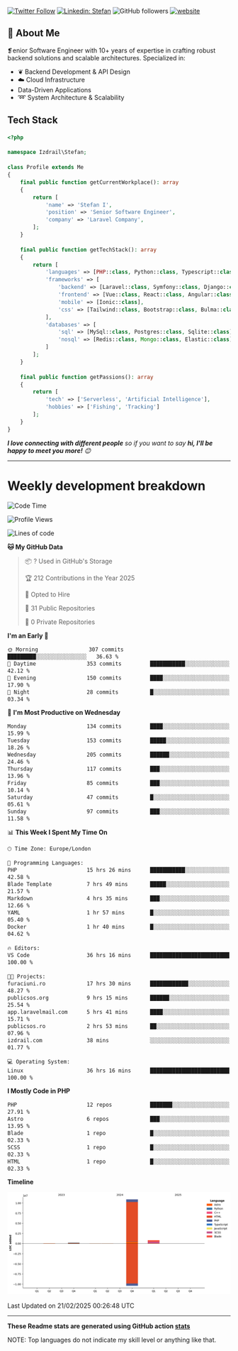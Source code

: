 [![Twitter Follow](https://img.shields.io/twitter/follow/thephpteacher?label=Follow)](https://twitter.com/intent/follow?screen_name=thephpteacher)
[![Linkedin: Stefan](https://img.shields.io/badge/izdrail-blue?style=flat-square&logo=Linkedin&logoColor=white&link=https://www.linkedin.com/in/izdrail/)](https://www.linkedin.com/in/izdrail/)
![GitHub followers](https://img.shields.io/github/followers/izdrail?label=Follow&style=social)
[![website](https://img.shields.io/badge/Website-46a2f1.svg?&style=flat-square&logo=Google-Chrome&logoColor=white&link=https://izdrail.com/)](https://izdrail.com/)

## 🚀 About Me
❡enior Software Engineer with 10+ years of expertise in crafting robust backend solutions and scalable architectures. 
Specialized in:

- ❦ Backend Development & API Design
- ☁️ Cloud Infrastructure
-  Data-Driven Applications
- ➿ System Architecture & Scalability

## Tech Stack

```php
<?php

namespace Izdrail\Stefan;

class Profile extends Me
{
    final public function getCurrentWorkplace(): array
    {
        return [
            'name' => 'Stefan I',
            'position' => 'Senior Software Engineer',
            'company' => 'Laravel Company',
        ];
    }
    
    final public function getTechStack(): array
    {
        return [
            'languages' => [PHP::class, Python::class, Typescript::class],
            'frameworks' => [
                'backend' => [Laravel::class, Symfony::class, Django::class, FastApi::class],
                'frontend' => [Vue::class, React::class, Angular::class],
                'mobile' => [Ionic::class],
                'css' => [Tailwind::class, Bootstrap::class, Bulma::class]
            ],
            'databases' => [
                'sql' => [MySql::class, Postgres::class, Sqlite::class],
                'nosql' => [Redis::class, Mongo::class, Elastic::class]
            ]
        ];
    }

    final public function getPassions(): array
    {
        return [
            'tech' => ['Serverless', 'Artificial Intelligence'],
            'hobbies' => ['Fishing', 'Tracking']
        ];
    }
}
```
 <em><b>I love connecting with different people</b> so if you want to say <b>hi, I'll be happy to meet you more!</b> 😊</em>


---
# Weekly development breakdown
<!--START_SECTION:waka-->
![Code Time](http://img.shields.io/badge/Code%20Time-1%2C070%20hrs%205%20mins-blue)

![Profile Views](http://img.shields.io/badge/Profile%20Views-3-blue)

![Lines of code](https://img.shields.io/badge/From%20Hello%20World%20I%27ve%20Written-12.0%20million%20lines%20of%20code-blue)

**🐱 My GitHub Data** 

> 📦 ? Used in GitHub's Storage 
 > 
> 🏆 212 Contributions in the Year 2025
 > 
> 💼 Opted to Hire
 > 
> 📜 31 Public Repositories 
 > 
> 🔑 0 Private Repositories 
 > 
**I'm an Early 🐤** 

```text
🌞 Morning                307 commits         █████████░░░░░░░░░░░░░░░░   36.63 % 
🌆 Daytime                353 commits         ███████████░░░░░░░░░░░░░░   42.12 % 
🌃 Evening                150 commits         ████░░░░░░░░░░░░░░░░░░░░░   17.90 % 
🌙 Night                  28 commits          █░░░░░░░░░░░░░░░░░░░░░░░░   03.34 % 
```
📅 **I'm Most Productive on Wednesday** 

```text
Monday                   134 commits         ████░░░░░░░░░░░░░░░░░░░░░   15.99 % 
Tuesday                  153 commits         █████░░░░░░░░░░░░░░░░░░░░   18.26 % 
Wednesday                205 commits         ██████░░░░░░░░░░░░░░░░░░░   24.46 % 
Thursday                 117 commits         ███░░░░░░░░░░░░░░░░░░░░░░   13.96 % 
Friday                   85 commits          ███░░░░░░░░░░░░░░░░░░░░░░   10.14 % 
Saturday                 47 commits          █░░░░░░░░░░░░░░░░░░░░░░░░   05.61 % 
Sunday                   97 commits          ███░░░░░░░░░░░░░░░░░░░░░░   11.58 % 
```


📊 **This Week I Spent My Time On** 

```text
🕑︎ Time Zone: Europe/London

💬 Programming Languages: 
PHP                      15 hrs 26 mins      ███████████░░░░░░░░░░░░░░   42.58 % 
Blade Template           7 hrs 49 mins       █████░░░░░░░░░░░░░░░░░░░░   21.57 % 
Markdown                 4 hrs 35 mins       ███░░░░░░░░░░░░░░░░░░░░░░   12.66 % 
YAML                     1 hr 57 mins        █░░░░░░░░░░░░░░░░░░░░░░░░   05.40 % 
Docker                   1 hr 40 mins        █░░░░░░░░░░░░░░░░░░░░░░░░   04.62 % 

🔥 Editors: 
VS Code                  36 hrs 16 mins      █████████████████████████   100.00 % 

🐱‍💻 Projects: 
furaciuni.ro             17 hrs 30 mins      ████████████░░░░░░░░░░░░░   48.27 % 
publicsos.org            9 hrs 15 mins       ██████░░░░░░░░░░░░░░░░░░░   25.54 % 
app.laravelmail.com      5 hrs 41 mins       ████░░░░░░░░░░░░░░░░░░░░░   15.71 % 
publicsos.ro             2 hrs 53 mins       ██░░░░░░░░░░░░░░░░░░░░░░░   07.96 % 
izdrail.com              38 mins             ░░░░░░░░░░░░░░░░░░░░░░░░░   01.77 % 

💻 Operating System: 
Linux                    36 hrs 16 mins      █████████████████████████   100.00 % 
```

**I Mostly Code in PHP** 

```text
PHP                      12 repos            ███████░░░░░░░░░░░░░░░░░░   27.91 % 
Astro                    6 repos             ███░░░░░░░░░░░░░░░░░░░░░░   13.95 % 
Blade                    1 repo              █░░░░░░░░░░░░░░░░░░░░░░░░   02.33 % 
SCSS                     1 repo              █░░░░░░░░░░░░░░░░░░░░░░░░   02.33 % 
HTML                     1 repo              █░░░░░░░░░░░░░░░░░░░░░░░░   02.33 % 
```



**Timeline**

![Lines of Code chart](https://raw.githubusercontent.com/izdrail/izdrail/master/assets/bar_graph.png)


 Last Updated on 21/02/2025 00:26:48 UTC
<!--END_SECTION:waka-->

---


**These Readme stats are generated using GitHub action [stats](https://github.com/izdrail/stats)**

NOTE: Top languages do not indicate my skill level or anything like that. 
